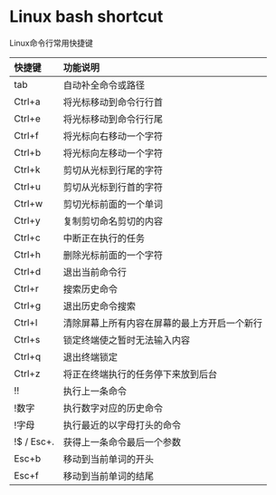 # Linux bash shortcut
Linux命令行常用快捷键

| 快捷键     | 功能说明                                     |
| :--------- | :------------------------------------------- |
| tab        | 自动补全命令或路径                           |
| Ctrl+a     | 将光标移动到命令行行首                       |
| Ctrl+e     | 将光标移动到命令行行尾                       |
| Ctrl+f     | 将光标向右移动一个字符                       |
| Ctrl+b     | 将光标向左移动一个字符                       |
| Ctrl+k     | 剪切从光标到行尾的字符                       |
| Ctrl+u     | 剪切从光标到行首的字符                       |
| Ctrl+w     | 剪切光标前面的一个单词                       |
| Ctrl+y     | 复制剪切命名剪切的内容                       |
| Ctrl+c     | 中断正在执行的任务                           |
| Ctrl+h     | 删除光标前面的一个字符                       |
| Ctrl+d     | 退出当前命令行                               |
| Ctrl+r     | 搜索历史命令                                 |
| Ctrl+g     | 退出历史命令搜索                             |
| Ctrl+l     | 清除屏幕上所有内容在屏幕的最上方开启一个新行 |
| Ctrl+s     | 锁定终端使之暂时无法输入内容                 |
| Ctrl+q     | 退出终端锁定                                 |
| Ctrl+z     | 将正在终端执行的任务停下来放到后台           |
| !!         | 执行上一条命令                               |
| !数字      | 执行数字对应的历史命令                       |
| !字母      | 执行最近的以字母打头的命令                   |
| !$ / Esc+. | 获得上一条命令最后一个参数                   |
| Esc+b      | 移动到当前单词的开头                         |
| Esc+f      | 移动到当前单词的结尾                         |


